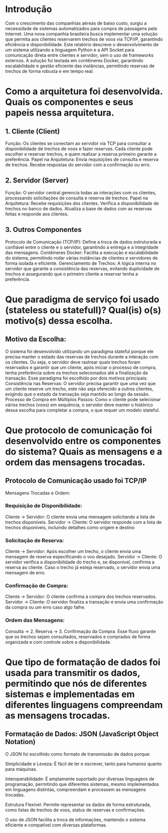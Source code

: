 # Introdução

Com o crescimento das companhias aéreas de baixo custo, surgiu a necessidade de sistemas automatizados para compra de passagens pela Internet. Uma nova companhia brasileira busca implementar uma solução que permita aos clientes reservarem trechos de voos via TCP/IP, garantindo eficiência e disponibilidade. Este relatório descreve o desenvolvimento de um sistema utilizando a linguagem Python e a API Socket para comunicação direta entre clientes e servidor, sem o uso de frameworks externos. A solução foi testada em contêineres Docker, garantindo escalabilidade e gestão eficiente das instâncias, permitindo reservas de trechos de forma robusta e em tempo real.

# Como a arquitetura foi desenvolvida. Quais os componentes e seus papeis nessa arquitetura.

## 1. Cliente (Client)
Função: Os clientes se conectam ao servidor via TCP para consultar a disponibilidade de trechos de voos e fazer reservas. Cada cliente pode escolher e reservar trechos, e quem realizar a reserva primeiro garante a preferência.
Papel na Arquitetura:
Envia requisições de consulta e reserva de trechos.
Recebe respostas do servidor com a confirmação ou erro.
## 2. Servidor (Server)
Função: O servidor central gerencia todas as interações com os clientes, processando solicitações de consulta e reserva de trechos.
Papel na Arquitetura:
Recebe requisições dos clientes.
Verifica a disponibilidade de trechos no banco de dados.
Atualiza a base de dados com as reservas feitas e responde aos clientes.
## 3. Outros Componentes
Protocolo de Comunicação (TCP/IP): Define a troca de dados estruturada e confiável entre o cliente e o servidor, garantindo a entrega e a integridade das mensagens.
Contêineres Docker: Facilita a execução e escalabilidade do sistema, permitindo rodar várias instâncias de clientes e servidores de forma isolada e eficiente.
Gerenciamento de Trechos: A lógica interna no servidor que garante a consistência das reservas, evitando duplicidade de trechos e assegurando que o primeiro cliente a reservar tenha a preferência.

# Que paradigma de serviço foi usado (stateless ou statefull)? Qual(is) o(s) motivo(s) dessa escolha.

## Motivo da Escolha:
O sistema foi desenvolvido utilizando um paradigma stateful porque ele precisa manter o estado das reservas de trechos durante a interação com os clientes. Ou seja, o servidor deve rastrear quais trechos foram reservados e garantir que um cliente, após iniciar o processo de compra, tenha preferência sobre os trechos selecionados até a finalização da transação.
Esse paradigma foi escolhido por dois motivos principais:
Consistência nas Reservas: O servidor precisa garantir que uma vez que um cliente reserve um trecho, este não seja oferecido a outros clientes, exigindo que o estado da transação seja mantido ao longo da sessão.
Processo de Compra em Múltiplos Passos: Como o cliente pode selecionar vários trechos (voos) em sequência, o servidor deve manter o histórico dessa escolha para completar a compra, o que requer um modelo stateful.

# Que protocolo de comunicação foi desenvolvido entre os componentes do sistema? Quais as mensagens e a ordem das mensagens trocadas.

## Protocolo de Comunicação usado foi TCP/IP
Mensagens Trocadas e Ordem:
### Requisição de Disponibilidade:
Cliente → Servidor: O cliente envia uma mensagem solicitando a lista de trechos disponíveis.
Servidor → Cliente: O servidor responde com a lista de trechos disponíveis, incluindo detalhes como origem e destino
### Solicitação de Reserva:
Cliente → Servidor: Após escolher um trecho, o cliente envia uma mensagem de reserva especificando o voo desejado.
Servidor → Cliente: O servidor verifica a disponibilidade do trecho e, se disponível, confirma a reserva ao cliente. Caso o trecho já esteja reservado, o servidor envia uma mensagem de erro.
### Confirmação de Compra:
Cliente → Servidor: O cliente confirma a compra dos trechos reservados.
Servidor → Cliente: O servidor finaliza a transação e envia uma confirmação da compra ou um erro caso algo falhe.
### Ordem das Mensagens:
Consulta → 2. Reserva → 3. Confirmação da Compra.
Esse fluxo garante que os trechos sejam consultados, reservados e comprados de forma organizada e com controle sobre a disponibilidade.

# Que tipo de formatação de dados foi usada para transmitir os dados, permitindo que nós de diferentes sistemas e implementadas em diferentes linguagens compreendam as mensagens trocadas.

## Formatação de Dados: JSON (JavaScript Object Notation)
O JSON foi escolhido como formato de transmissão de dados porque:

Simplicidade e Leveza: É fácil de ler e escrever, tanto para humanos quanto para máquinas.

Interoperabilidade: É amplamente suportado por diversas linguagens de programação, permitindo que diferentes sistemas, mesmo implementados em linguagens distintas, compreendam e processem as mensagens trocadas.

Estrutura Flexível: Permite representar os dados de forma estruturada, como listas de trechos de voos, status de reservas e confirmações.

O uso de JSON facilita a troca de informações, mantendo o sistema eficiente e compatível com diversas plataformas.
